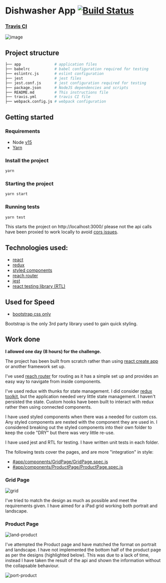# Dishwasher App [![Build Status](https://travis-ci.com/moogus/dishwashers.svg?branch=main)](https://travis-ci.com/moogus/dishwashers)

### [Travis CI](https://travis-ci.com/github/moogus/dishwashers)
![image](https://user-images.githubusercontent.com/4889659/107957152-19977300-6f98-11eb-954e-ed8b4095bcfc.png)

## Project structure
```bash
├── app               # application files
├── babelrc           # babel configuration required for testing
├── eslintrc.js       # eslint configuration
├── jest              # jest files
├── jest.conf.js      # jest configuration required for testing
├── package.json      # NodeJS dependencies and scripts
├── README.md         # This instructions file
├── travis.yml        # travis CI file
├── webpack.config.js # webpack configuration
```

## Getting started
### Requirements
* Node [v15](https://github.com/nodejs/node/blob/master/doc/changelogs/CHANGELOG_V15.md#15.8.0)
* [Yarn](https://classic.yarnpkg.com/en/)
### Install the project
```sh
yarn
```
### Starting the project
```sh
yarn start
```
### Running tests
```sh
yarn test
```
This starts the project on http://localhost:3000/ please not the api calls have been proxied to work locally to avoid [cors issues](https://www.npmjs.com/package/local-cors-proxy).

## Technologies used:
* [react](https://github.com/facebook/react)
* [redux](https://redux.js.org/)
* [styled components](https://styled-components.com/)
* [reach router](https://reach.tech/router/)
* [jest](https://jestjs.io/)
* [react testing library (RTL)](https://testing-library.com/)

## Used for Speed
* [bootstrap css only](https://getbootstrap.com/docs/3.4/getting-started/)

Bootstrap is the only 3rd party library used to gain quick styling.

## Work done
**I allowed one day (8 hours) for the challenge.**

The project has been built from scratch rather than using [react create app](https://reactjs.org/docs/create-a-new-react-app.html) or another framework set up.  

I've used [reach router](https://reach.tech/router/) for routing as it has a simple set up and provides an easy way to navigate from inside components.  

I've used redux with thunks for state management. I did consider [redux toolkit](https://redux-toolkit.js.org/), but the application needed very little state management. I haven't persisted the state. Custom hooks have been built to interact with redux rather then using connected components.

I have used styled components when there was a needed for custom css.  Any styled components are nested with the component they are used in.  I considered breaking out the styled components into their own folder to keep the code "DRY" but there was very little re-use.

I have used jest and RTL for testing.  I have written unit tests in each folder.  

The following tests cover the pages, and are more "integration" in style:
* [#app/components/GridPage/GridPage.spec.js](app/components/ProductPage/ProductPage.spec.js)
* [#app/components/ProductPage/ProductPage.spec.js](app/components/ProductPage/ProductPage.spec.js)

### Grid Page
![grid](https://user-images.githubusercontent.com/4889659/107943432-9e789180-6f84-11eb-9c24-deee4cd12421.png)

I've tried to match the design as much as possible and meet the requirements given.  I have aimed for a iPad grid working both portrait and landscape.  

### Product Page
![land-product](https://user-images.githubusercontent.com/4889659/107943506-b8b26f80-6f84-11eb-8e85-09b5940438e0.png)

I've attempted the Product page and have matched the format on portrait and landscape. I have not implemented the bottom half of the product page as per the designs (highlighted below).  This was due to a lack of time, instead I have taken the result of the api and shown the information without the collapsable behaviour.

![port-product](https://user-images.githubusercontent.com/4889659/107943547-c536c800-6f84-11eb-9b0d-b03e09300916.png)
